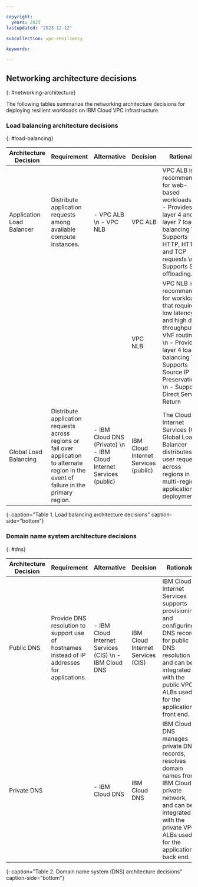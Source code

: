 ```yaml
---

copyright:
  years: 2023
lastupdated: "2023-12-12"

subcollection: vpc-resiliency

keywords:

---
```


## Networking architecture decisions
{: #networking-architecture}

The following tables summarize the networking architecture decisions for deploying resilient workloads on IBM Cloud VPC infrastructure.

### Load balancing architecture decisions
{: #load-balancing}

| Architecture Decision | Requirement | Alternative | Decision | Rationale |
| -------------- | -------------- | -------------- | -------------- | -------------- |
| Application Load Balancer | Distribute application requests among available compute instances. | - VPC ALB \n - VPC NLB | VPC ALB | VPC ALB is recommended for web-based workloads. \n - Provides layer 4 and layer 7 load balancing \n - Supports HTTP, HTTPS, and TCP requests \n - Supports SSL offloading. |
| | | | VPC NLB | VPC NLB is recommended for workloads that require low latency and high data throughput or VNF routing. \n - Provides layer 4 load balancing \n - Supports Source IP Preservation \n - Supports Direct Server Return |
| Global Load Balancing | Distribute application requests across regions or fail over application to alternate region in the event of failure in the primary region. | - IBM Cloud DNS (Private) \n - IBM Cloud Internet Services (public) | IBM Cloud Internet Services (public) | The Cloud Internet Services (CIS) Global Load Balancer distributes user requests across regions in multi-region application deployments. |
{: caption="Table 1. Load balancing architecture decisions" caption-side="bottom"}

### Domain name system architecture decisions
{: #dns}

| Architecture Decision | Requirement | Alternative | Decision | Rationale |
| -------------- | -------------- | -------------- | -------------- | -------------- |
| Public DNS | Provide DNS resolution to support use of hostnames instead of IP addresses for applications. | - IBM Cloud Internet Services (CIS) \n - IBM Cloud DNS | IBM Cloud Internet Services (CIS) | IBM Cloud Internet Services supports provisioning and configuring DNS records for public DNS resolution and can be integrated with the public VPC ALBs used for the application's front end. |
| Private DNS | | - IBM Cloud DNS | IBM Cloud DNS | IBM Cloud DNS manages private DNS records, resolves domain names from IBM Cloud's private network, and can be integrated with the private VPC ALBs used for the application's back end. |
{: caption="Table 2. Domain name system (DNS) architecture decisions" caption-side="bottom"}
